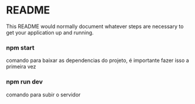 # README #

This README would normally document whatever steps are necessary to get your application up and running.

### npm start ###
comando para baixar as dependencias do projeto, é importante fazer isso a primeira vez 

### npm run dev ###
comando para subir o servidor

